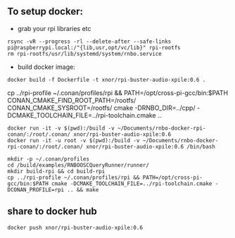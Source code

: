 ## To setup docker:
* grab your rpi libraries etc
```shell
rsync -vR --progress -rl --delete-after --safe-links pi@raspberrypi.local:/"{lib,usr,opt/vc/lib}" rpi-rootfs
rm rpi-rootfs/usr/lib/systemd/system/rnbo.service
```
* build docker image:
```shell
docker build -f Dockerfile -t xnor/rpi-buster-audio-xpile:0.6 .
```

cp ../rpi-profile ~/.conan/profiles/rpi && PATH=/opt/cross-pi-gcc/bin:$PATH CONAN_CMAKE_FIND_ROOT_PATH=/rootfs/ CONAN_CMAKE_SYSROOT=/rootfs/ cmake -DRNBO_DIR=../cpp/ -DCMAKE_TOOLCHAIN_FILE=../rpi-toolchain.cmake ..


```shell
docker run -it -v $(pwd):/build -v ~/Documents/rnbo-docker-rpi-conan/:/root/.conan/ xnor/rpi-buster-audio-xpile:0.6
docker run -it -u root -v $(pwd):/build -v ~/Documents/rnbo-docker-rpi-conan/:/root/.conan/ xnor/rpi-buster-audio-xpile:0.6 /bin/bash
```

```shell
mkdir -p ~/.conan/profiles
cd /build/examples/RNBOOSCQueryRunner/runner/
mkdir build-rpi && cd build-rpi
cp ../rpi-profile ~/.conan/profiles/rpi && PATH=/opt/cross-pi-gcc/bin:$PATH cmake -DCMAKE_TOOLCHAIN_FILE=../rpi-toolchain.cmake -DCONAN_PROFILE=rpi .. && make
```

## share to docker hub
```shell
docker push xnor/rpi-buster-audio-xpile:0.6
```

